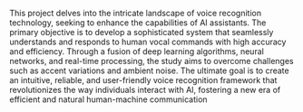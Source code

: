 This project delves into the intricate landscape of voice recognition technology, seeking to enhance the capabilities of AI assistants. 
The primary objective is to develop a sophisticated system that seamlessly understands and responds to human vocal commands with high accuracy and efficiency. 
Through a fusion of deep learning algorithms, neural networks, and real-time  processing, the study aims to overcome challenges such as accent variations and ambient noise. 
The ultimate goal is to create an intuitive, reliable, and user-friendly voice recognition framework that revolutionizes the way individuals interact with AI, fostering a new era of efficient and natural human-machine communication
